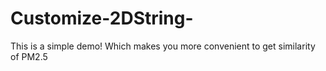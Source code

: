 # Customize-2DString-
This is a simple demo! Which makes you more convenient to get similarity of PM2.5
